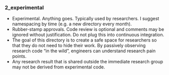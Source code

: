 ### 2_experimental
- Experimental. Anything goes. Typically used by researchers. I suggest namespacing by time (e.g. a new directory every month).
- Rubber-stamp approvals. Code review is optional and comments may be ignored without justification. Do not plug this into continuous integration.
- The goal of this directory is to create a safe space for researchers so that they do not need to hide their work. By passively observing research code “in the wild”, engineers can understand research pain points.
- Any research result that is shared outside the immediate research group may not be derived from experimental code.